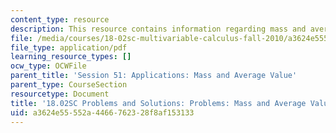 ```yaml
---
content_type: resource
description: This resource contains information regarding mass and average value.
file: /media/courses/18-02sc-multivariable-calculus-fall-2010/a3624e55552a4466762328f8af153133_MIT18_02SC_pb_51_comb.pdf
file_type: application/pdf
learning_resource_types: []
ocw_type: OCWFile
parent_title: 'Session 51: Applications: Mass and Average Value'
parent_type: CourseSection
resourcetype: Document
title: '18.02SC Problems and Solutions: Problems: Mass and Average Value'
uid: a3624e55-552a-4466-7623-28f8af153133
---
```

